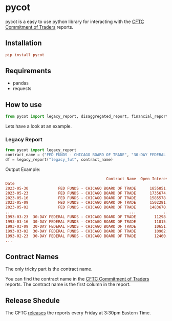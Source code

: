 # pycot

pycot is a easy to use python library for interacting with the [CFTC Commitment of Traders](https://www.cftc.gov/MarketReports/CommitmentsofTraders/index.htm) reports.

## Installation

```ini
pip install pycot
```

## Requirements

* pandas
* requests

## How to use

```python
from pycot import legacy_report, disaggregated_report, financial_report
```

Lets have a look at an example.

### Legacy Report

```python
from pycot import legacy_report
contract_name = ("FED FUNDS - CHICAGO BOARD OF TRADE", "30-DAY FEDERAL FUNDS - CHICAGO BOARD OF TRADE")
df = legacy_report("legacy_fut", contract_name)
```

Output Example:

```ini
                                            Contract Name  Open Interest  ...  Net Change, Large Spec  Net % of OI, Large Spec
Date                                                                      ...                                                 
2023-05-30             FED FUNDS - CHICAGO BOARD OF TRADE      1855851.0  ...                -91660.0                     -9.7
2023-05-23             FED FUNDS - CHICAGO BOARD OF TRADE      1735674.0  ...                -20924.0                     -5.1
2023-05-16             FED FUNDS - CHICAGO BOARD OF TRADE      1585578.0  ...                  7746.0                     -4.3
2023-05-09             FED FUNDS - CHICAGO BOARD OF TRADE      1502281.0  ...                -35180.0                     -5.0
2023-05-02             FED FUNDS - CHICAGO BOARD OF TRADE      1483670.0  ...                 50471.0                     -2.7
...                                                   ...            ...  ...                     ...                      ...
1993-03-23  30-DAY FEDERAL FUNDS - CHICAGO BOARD OF TRADE        11298.0  ...                   106.0                      9.1
1993-03-16  30-DAY FEDERAL FUNDS - CHICAGO BOARD OF TRADE        11015.0  ...                    -8.0                      8.3
1993-03-09  30-DAY FEDERAL FUNDS - CHICAGO BOARD OF TRADE        10651.0  ...                   -51.0                      8.8
1993-03-02  30-DAY FEDERAL FUNDS - CHICAGO BOARD OF TRADE        10902.0  ...                  -190.0                      9.0
1993-02-23  30-DAY FEDERAL FUNDS - CHICAGO BOARD OF TRADE        12460.0  ...                   -83.0                      9.4
...
```

## Contract Names

The only tricky part is the contract name.

You can find the contract name in the [CFTC Commitment of Traders](https://www.cftc.gov/MarketReports/CommitmentsofTraders/index.htm) reports. The contract name is the first column in the report.

## Release Shedule

The CFTC [releases](https://www.cftc.gov/MarketReports/CommitmentsofTraders/ReleaseSchedule/index.htm) the reports every Friday at 3:30pm Eastern Time.
